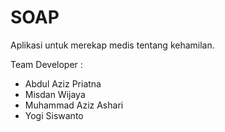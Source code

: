 # SOAP

Aplikasi untuk merekap medis tentang kehamilan.

Team Developer :
- Abdul Aziz Priatna
- Misdan Wijaya
- Muhammad Aziz Ashari
- Yogi Siswanto
